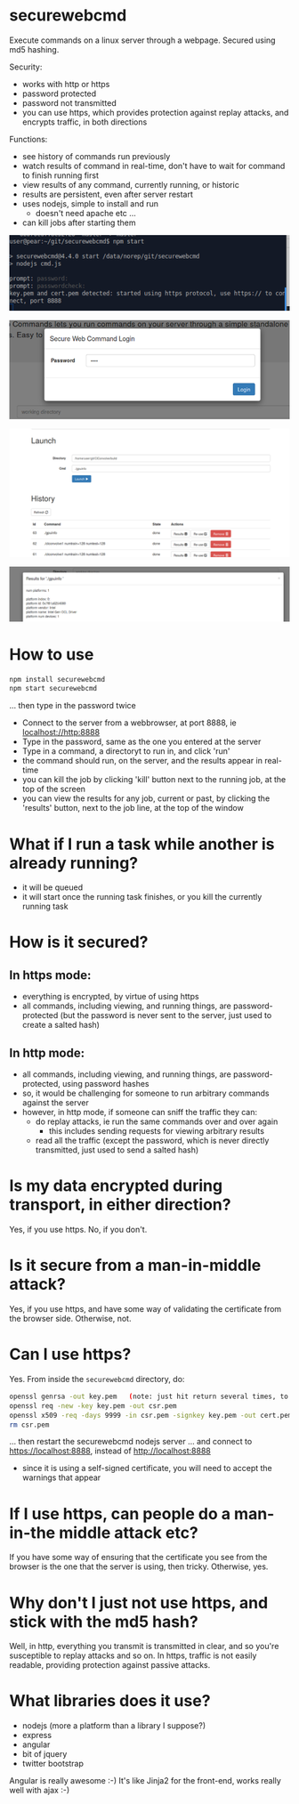 # securewebcmd
Execute commands on a linux server through a webpage. Secured using md5 hashing.

Security:
* works with http or https
* password protected
* password not transmitted
* you can use https, which provides protection against replay attacks, and encrypts traffic, in both directions

Functions:
* see history of commands run previously
* watch results of command in real-time, don't have to wait for command to finish running first
* view results of any command, currently running, or historic
* results are persistent, even after server restart
* uses nodejs, simple to install and run
  * doesn't need apache etc ...
* can kill jobs after starting them

![screenshot-server](screenshots/securewebcmd-server.png)

![screenshot0](screenshots/securewebcmd0.png)

![screenshot1](screenshots/securewebcmd1.png)

![screenshot2](screenshots/securewebcmd2.png)

# How to use

```bash
npm install securewebcmd
npm start securewebcmd
```
... then type in the password twice

* Connect to the server from a webbrowser, at port 8888, ie [localhost://http:8888](http://localhost:8888)
* Type in the password, same as the one you entered at the server
* Type in a command, a directoryt to run in, and click 'run'
* the command should run, on the server, and the results appear in real-time
* you can kill the job by clicking 'kill' button next to the running job, at the top of the screen
* you can view the results for any job, current or past, by clicking the 'results' button, next to the job line, at the top of the window

# What if I run a task while another is already running?

* it will be queued
* it will start once the running task finishes, or you kill the currently running task

# How is it secured?

## In https mode:
* everything is encrypted, by virtue of using https
* all commands, including viewing, and running things, are password-protected (but the password is never sent to the server, just used to create a salted hash)

## In http mode:
* all commands, including viewing, and running things, are password-protected, using password hashes
* so, it would be challenging for someone to run arbitrary commands against the server
* however, in http mode, if someone can sniff the traffic they can:
  * do replay attacks, ie run the same commands over and over again
    * this includes sending requests for viewing arbitrary results
  * read all the traffic (except the password, which is never directly transmitted, just used to send a salted hash)

# Is my data encrypted during transport, in either direction?

Yes, if you use https.  No, if you don't.

# Is it secure from a man-in-middle attack?

Yes, if you use https, and have some way of validating the certificate from the browser side. Otherwise, not.

# Can I use https?

Yes.  From inside the `securewebcmd` directory, do:
```bash
openssl genrsa -out key.pem   (note: just hit return several times, to accept the defaults)
openssl req -new -key key.pem -out csr.pem
openssl x509 -req -days 9999 -in csr.pem -signkey key.pem -out cert.pem
rm csr.pem
```
... then restart the securewebcmd nodejs server
... and connect to [https://localhost:8888](https://localhost:8888), instead of [http://localhost:8888](http://localhost:8888)
* since it is using a self-signed certificate, you will need to accept the warnings that appear

# If I use https, can people do a man-in-the middle attack etc?

If you have some way of ensuring that the certificate you see from the browser is the one that the server is using, then tricky.  Otherwise, yes.

# Why don't I just not use https, and stick with the md5 hash?

Well, in http, everything you transmit is transmitted in clear, and so you're susceptible to replay attacks and so on.  In https, traffic is not easily readable, providing protection against passive attacks.

# What libraries does it use?

* nodejs (more a platform than a library I suppose?)
* express
* angular
* bit of jquery
* twitter bootstrap

Angular is really awesome :-)  It's like Jinja2 for the front-end, works really well with ajax :-)

